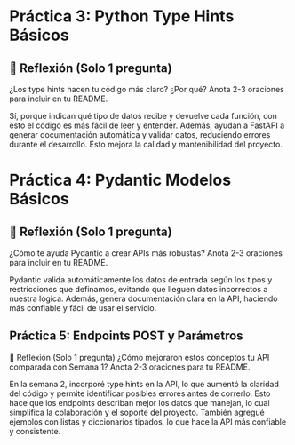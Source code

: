 

# Práctica 3: Python Type Hints Básicos

## 📝 Reflexión (Solo 1 pregunta)
¿Los type hints hacen tu código más claro? ¿Por qué?
Anota 2-3 oraciones para incluir en tu README.

Sí, porque indican qué tipo de datos recibe y devuelve cada función, con esto el código es más fácil de leer y entender. Además, ayudan a FastAPI a generar documentación automática y validar datos, reduciendo errores durante el desarrollo. Esto mejora la calidad y mantenibilidad del proyecto.

# Práctica 4: Pydantic Modelos Básicos
## 📝 Reflexión (Solo 1 pregunta)
¿Cómo te ayuda Pydantic a crear APIs más robustas?
Anota 2-3 oraciones para incluir en tu README.

Pydantic valida automáticamente los datos de entrada según los tipos y restricciones que definamos, evitando que lleguen datos incorrectos a nuestra lógica. Además, genera documentación clara en la API, haciendo más confiable y fácil de usar el servicio.

## Práctica 5: Endpoints POST y Parámetros

📝 Reflexión (Solo 1 pregunta)
¿Cómo mejoraron estos conceptos tu API comparada con Semana 1?
Anota 2-3 oraciones para tu README.

En la semana 2, incorporé type hints en la API, lo que aumentó la claridad del código y permite identificar posibles errores antes de correrlo.
Esto hace que los endpoints describan mejor los datos que manejan, lo cual simplifica la colaboración y el soporte del proyecto.
También agregué ejemplos con listas y diccionarios tipados, lo que hace la API más confiable y consistente.